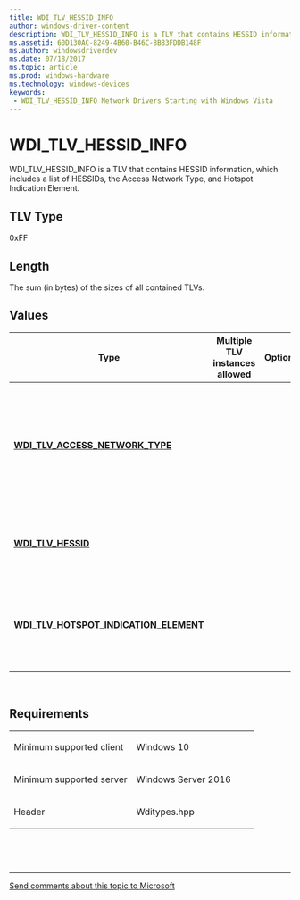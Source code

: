 ```yaml
---
title: WDI_TLV_HESSID_INFO
author: windows-driver-content
description: WDI_TLV_HESSID_INFO is a TLV that contains HESSID information, which includes a list of HESSIDs, the Access Network Type, and Hotspot Indication Element.
ms.assetid: 60D130AC-8249-4B60-B46C-8B83FDDB148F
ms.author: windowsdriverdev 
ms.date: 07/18/2017 
ms.topic: article 
ms.prod: windows-hardware 
ms.technology: windows-devices 
keywords:
 - WDI_TLV_HESSID_INFO Network Drivers Starting with Windows Vista
---
```


# WDI\_TLV\_HESSID\_INFO


WDI\_TLV\_HESSID\_INFO is a TLV that contains HESSID information, which includes a list of HESSIDs, the Access Network Type, and Hotspot Indication Element.

## TLV Type


0xFF

## Length


The sum (in bytes) of the sizes of all contained TLVs.

## Values


| Type                                                                                 | Multiple TLV instances allowed | Optional | Description                                                                              |
|--------------------------------------------------------------------------------------|--------------------------------|----------|------------------------------------------------------------------------------------------|
| [**WDI\_TLV\_ACCESS\_NETWORK\_TYPE**](wdi-tlv-access-network-type.md)               |                                |          | The Access Network Type to be used in probe requests for the network being connected to. |
| [**WDI\_TLV\_HESSID**](wdi-tlv-hessid.md)                                           |                                |          | The list of HESSIDs that the port is allowed to connect to.                              |
| [**WDI\_TLV\_HOTSPOT\_INDICATION\_ELEMENT**](wdi-tlv-hotspot-indication-element.md) |                                |          | The Hotspot Indication Element to be used in the Association Request.                    |

 

Requirements
------------

<table>
<colgroup>
<col width="50%" />
<col width="50%" />
</colgroup>
<tbody>
<tr class="odd">
<td><p>Minimum supported client</p></td>
<td><p>Windows 10</p></td>
</tr>
<tr class="even">
<td><p>Minimum supported server</p></td>
<td><p>Windows Server 2016</p></td>
</tr>
<tr class="odd">
<td><p>Header</p></td>
<td>Wditypes.hpp</td>
</tr>
</tbody>
</table>

 

 


--------------------
[Send comments about this topic to Microsoft](mailto:wsddocfb@microsoft.com?subject=Documentation%20feedback%20%5Bnetvista\netvista%5D:%20WDI_TLV_HESSID_INFO%20%20RELEASE:%20%287/10/2017%29&body=%0A%0APRIVACY%20STATEMENT%0A%0AWe%20use%20your%20feedback%20to%20improve%20the%20documentation.%20We%20don't%20use%20your%20email%20address%20for%20any%20other%20purpose,%20and%20we'll%20remove%20your%20email%20address%20from%20our%20system%20after%20the%20issue%20that%20you're%20reporting%20is%20fixed.%20While%20we're%20working%20to%20fix%20this%20issue,%20we%20might%20send%20you%20an%20email%20message%20to%20ask%20for%20more%20info.%20Later,%20we%20might%20also%20send%20you%20an%20email%20message%20to%20let%20you%20know%20that%20we've%20addressed%20your%20feedback.%0A%0AFor%20more%20info%20about%20Microsoft's%20privacy%20policy,%20see%20http://privacy.microsoft.com/default.aspx. "Send comments about this topic to Microsoft")


